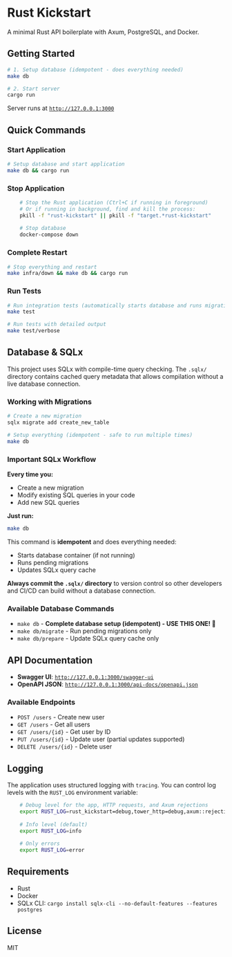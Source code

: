 # Rust Kickstart

A minimal Rust API boilerplate with Axum, PostgreSQL, and Docker.

## Getting Started

```bash
# 1. Setup database (idempotent - does everything needed)
make db

# 2. Start server
cargo run
```

Server runs at [`http://127.0.0.1:3000`](http://127.0.0.1:3000)

## Quick Commands

### Start Application
```bash
# Setup database and start application
make db && cargo run
```

### Stop Application
```bash
    # Stop the Rust application (Ctrl+C if running in foreground)
    # Or if running in background, find and kill the process:
    pkill -f "rust-kickstart" || pkill -f "target.*rust-kickstart"
    
    # Stop database
    docker-compose down
```

### Complete Restart
```bash
# Stop everything and restart
make infra/down && make db && cargo run
```

### Run Tests
```bash
# Run integration tests (automatically starts database and runs migrations)
make test

# Run tests with detailed output
make test/verbose
```

## Database & SQLx

This project uses SQLx with compile-time query checking. The `.sqlx/` directory contains cached query metadata that allows compilation without a live database connection.

### Working with Migrations

```bash
# Create a new migration
sqlx migrate add create_new_table

# Setup everything (idempotent - safe to run multiple times)
make db
```

### Important SQLx Workflow

**Every time you:**
- Create a new migration
- Modify existing SQL queries in your code
- Add new SQL queries

**Just run:**
```bash
make db
```

This command is **idempotent** and does everything needed:
- Starts database container (if not running)
- Runs pending migrations
- Updates SQLx query cache

**Always commit the `.sqlx/` directory** to version control so other developers and CI/CD can build without a database connection.

### Available Database Commands

- `make db` - **Complete database setup (idempotent) - USE THIS ONE! 🚀**
- `make db/migrate` - Run pending migrations only
- `make db/prepare` - Update SQLx query cache only

## API Documentation

- **Swagger UI**: [`http://127.0.0.1:3000/swagger-ui`](http://127.0.0.1:3000/swagger-ui)
- **OpenAPI JSON**: [`http://127.0.0.1:3000/api-docs/openapi.json`](http://127.0.0.1:3000/api-docs/openapi.json)

### Available Endpoints

- `POST /users` - Create new user
- `GET /users` - Get all users
- `GET /users/{id}` - Get user by ID
- `PUT /users/{id}` - Update user (partial updates supported)
- `DELETE /users/{id}` - Delete user

## Logging

The application uses structured logging with `tracing`. You can control log levels with the `RUST_LOG` environment variable:

```bash
    # Debug level for the app, HTTP requests, and Axum rejections
    export RUST_LOG=rust_kickstart=debug,tower_http=debug,axum::rejection=trace
    
    # Info level (default)
    export RUST_LOG=info
    
    # Only errors
    export RUST_LOG=error
```

## Requirements

- Rust
- Docker
- SQLx CLI: `cargo install sqlx-cli --no-default-features --features postgres`

## License

MIT